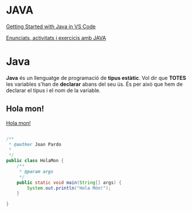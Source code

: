 # JAVA

[Getting Started with Java in VS Code](https://code.visualstudio.com/docs/java/java-tutorial)

[Enunciats, activitats i exercicis amb JAVA](https://docs.google.com/document/d/16LS34amjFw8euDG_pULGB0pzCmT_zRGDVfr8QhrSUas)


# Java

**Java** és un llenguatge de programació de **tipus estàtic**. Vol dir que **TOTES** les variables s'han de **declarar** abans del seu ús. És per això que hem de declarar el tipus i el nom de la variable.

## Hola mon!

[Hola mon!](./00-teoria/src/t01Holamon/HolaMon.java)


```java

/**
 * @author Joan Pardo
 *
 */
public class HolaMon {
    /**
     * @param args
     */
    public static void main(String[] args) {
        System.out.println("Hola Món!");
    }

}


```

<!-- ![images](./img/java-data-types.png)


[A_Teoria_02_equals_boolean](./src/teoria/A_Teoria_02_equals_boolean.java) -->